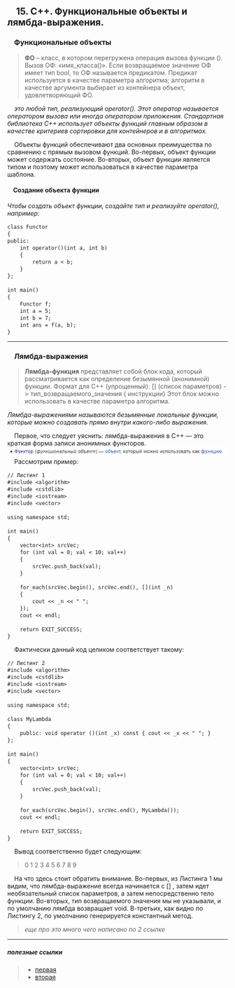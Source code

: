 ## &nbsp;&nbsp;&nbsp;&nbsp;15. C++.  Функциональные   объекты и лямбда-выражения.
### &nbsp;&nbsp;&nbsp;&nbsp;Функциональные объекты  
>**ФО** – класс, в котором перегружена операция вызова функции (). Вызов ОФ: «имя_класса()». Если возвращаемое значение ОФ имеет тип bool, то ОФ называется предикатом. Предикат используется в качестве параметра алгоритма; алгоритм в качестве аргумента выбирает из контейнера объект, удовлетворяющий ФО.  

&nbsp;&nbsp;&nbsp;&nbsp;*это любой тип, реализующий operator(). Этот оператор называется оператором вызова или иногда оператором приложения. Стандартная библиотека C++ использует объекты функций главным образом в качестве критериев сортировки для контейнеров и в алгоритмах.*

&nbsp;&nbsp;&nbsp;&nbsp;Объекты функций обеспечивают два основных преимущества по сравнению с прямым вызовом функций. Во-первых, объект функции может содержать состояние. Во-вторых, объект функции является типом и поэтому может использоваться в качестве параметра шаблона.

#### &nbsp;&nbsp;&nbsp;&nbsp;Создание объекта функции

*Чтобы создать объект функции, создайте тип и реализуйте operator(), например:*  

```
class Functor
{
public:
    int operator()(int a, int b)
    {
        return a < b;
    }
};

int main()
{
    Functor f;
    int a = 5;
    int b = 7;
    int ans = f(a, b);
}
```

--- 

### &nbsp;&nbsp;&nbsp;&nbsp;Лямбда-выражения
>**Лямбда-функция** представляет собой блок кода, который рассматривается как определение безымянной (анонимной) функции. Формат для С++ (упрощенный): [] (список параметров) -> тип_возвращаемого_значения { инструкции} Этот блок можно использовать в качестве параметра алгоритма.

*Лямбда-выражениями называются безымянные локальные функции, которые можно создавать прямо внутри какого-либо выражения.*

&nbsp;&nbsp;&nbsp;&nbsp;Первое, что следует уяснить: лямбда-выражения в C++ — это краткая форма записи анонимных функторов.  
![img_1.png](img_1.png)
&nbsp;&nbsp;&nbsp;&nbsp;Рассмотрим пример:
```
// Листинг 1
#include <algorithm>
#include <cstdlib>
#include <iostream>
#include <vector>
 
using namespace std;
 
int main()
{
	vector<int> srcVec;
	for (int val = 0; val < 10; val++)
	{
		srcVec.push_back(val);
	}
 
	for_each(srcVec.begin(), srcVec.end(), [](int _n)
	{
		cout << _n << " ";
	});
	cout << endl;
 
	return EXIT_SUCCESS;
}

```
&nbsp;&nbsp;&nbsp;&nbsp;Фактически данный код целиком соответствует такому:
```
// Листинг 2
#include <algorithm> 
#include <cstdlib> 
#include <iostream> 
#include <vector>
 
using namespace std;
 
class MyLambda 
{
	public: void operator ()(int _x) const { cout << _x << " "; } 
};
 
int main() 
{
	vector<int> srcVec; 
	for (int val = 0; val < 10; val++)
	{ 
		srcVec.push_back(val); 
	}
 
	for_each(srcVec.begin(), srcVec.end(), MyLambda()); 
	cout << endl;
 
	return EXIT_SUCCESS; 
}

```
&nbsp;&nbsp;&nbsp;&nbsp;Вывод соответственно будет следующим:
>0 1 2 3 4 5 6 7 8 9

&nbsp;&nbsp;&nbsp;&nbsp;На что здесь стоит обратить внимание. Во-первых, из Листинга 1 мы видим, что лямбда-выражение всегда начинается с [] , затем идет необязательный список параметров, а затем непосредственно тело функции. Во-вторых, тип возвращаемого значения мы не указывали, и по умолчанию лямбда возвращает void. В-третьих, как видно по Листингу 2, по умолчанию генерируется константный метод.

>*еще про это много чего написано по 2 ссылке*

--- 

##### полезные ссылки

>+ [первая](https://learn.microsoft.com/ru-ru/cpp/standard-library/function-objects-in-the-stl?view=msvc-170)
>+ [вторая](https://habr.com/ru/post/66021/)